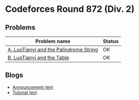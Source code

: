 # Codeforces Round 872 (Div. 2)

## Problems

|Problem name|Status|
|------------|---------|
| [A. LuoTianyi and the Palindrome String](problems/A._LuoTianyi_and_the_Palindrome_String.md)|OK|
| [B. LuoTianyi and the Table](problems/B._LuoTianyi_and_the_Table.md)|OK|
## Blogs

- [Announcement (en)](blogs/Announcement_(en).md)
- [Tutorial (en)](blogs/Tutorial_(en).md)
